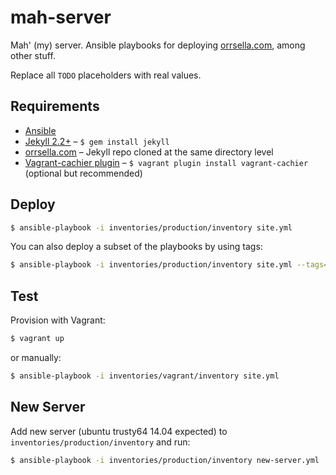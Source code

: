 # mah-server

Mah' (my) server. Ansible playbooks for deploying [orrsella.com](http://orrsella.com), among other stuff.

Replace all `TODO` placeholders with real values.

## Requirements

* [Ansible](http://www.ansible.com/)
* [Jekyll 2.2+](http://jekyllrb.com/) – `$ gem install jekyll`
* [orrsella.com](https://github.com/orrsella/orrsella.com) – Jekyll repo cloned at the same directory level
* [Vagrant-cachier plugin](https://github.com/fgrehm/vagrant-cachier) – `$ vagrant plugin install vagrant-cachier` (optional but recommended)

## Deploy

```bash
$ ansible-playbook -i inventories/production/inventory site.yml
```

You can also deploy a subset of the playbooks by using tags:

```bash
$ ansible-playbook -i inventories/production/inventory site.yml --tags=jekyll,nginx
```

## Test

Provision with Vagrant:

```bash
$ vagrant up
```

or manually:

```bash
$ ansible-playbook -i inventories/vagrant/inventory site.yml
```

## New Server

Add new server (ubuntu trusty64 14.04 expected) to `inventories/production/inventory` and run:

```bash
$ ansible-playbook -i inventories/production/inventory new-server.yml
```
